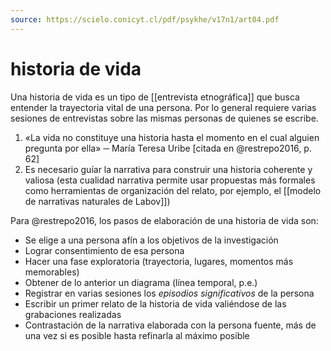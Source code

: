 ```yaml
---
source: https://scielo.conicyt.cl/pdf/psykhe/v17n1/art04.pdf
---
```

# historia de vida
Una historia de vida es un tipo de [[entrevista etnográfica]] que busca entender la trayectoria vital de una persona. Por lo general requiere varias sesiones de entrevistas sobre las mismas personas de quienes se escribe.

1. «La vida no constituye una historia hasta el momento en el cual alguien pregunta por ella» ─ María Teresa Uribe  [citada en @restrepo2016, p. 62]
2. Es necesario guíar la narrativa para construir una historia coherente y valiosa (esta cualidad narrativa permite usar propuestas más formales como herramientas de organización del relato, por ejemplo, el [[modelo de narrativas naturales de Labov]])

Para @restrepo2016, los pasos de elaboración de una historia de vida son:

- Se elige a una persona afín a los objetivos de la investigación
- Lograr consentimiento de esa persona
- Hacer una fase exploratoria (trayectoria, lugares, momentos más memorables)
- Obtener de lo anterior un diagrama (línea temporal, p.e.)
- Registrar en varias sesiones los *episodios significativos* de la persona
- Escribir un primer relato de la historia de vida valiéndose de las grabaciones realizadas
- Contrastación de la narrativa elaborada con la persona fuente, más de una vez si es posible hasta refinarla al máximo posible

